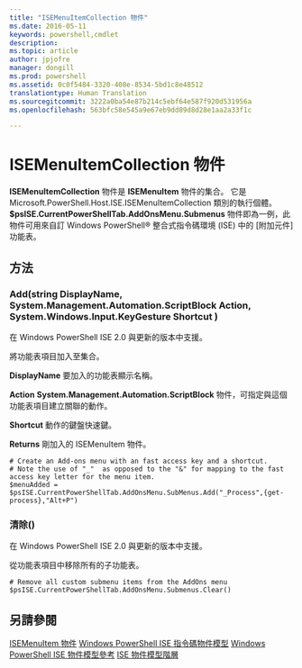 ```yaml
---
title: "ISEMenuItemCollection 物件"
ms.date: 2016-05-11
keywords: powershell,cmdlet
description: 
ms.topic: article
author: jpjofre
manager: dongill
ms.prod: powershell
ms.assetid: 0c0f5484-3320-408e-8534-5bd1c8e48512
translationtype: Human Translation
ms.sourcegitcommit: 3222a0ba54e87b214c5ebf64e587f920d531956a
ms.openlocfilehash: 563bfc58e545a9e67eb9dd89d8d28e1aa2a33f1c

---
```


# ISEMenuItemCollection 物件
  **ISEMenuItemCollection** 物件是 **ISEMenuItem** 物件的集合。 它是 Microsoft.PowerShell.Host.ISE.ISEMenuItemCollection 類別的執行個體。 **$psISE.CurrentPowerShellTab.AddOnsMenu.Submenus** 物件即為一例，此物件可用來自訂 Windows PowerShell® 整合式指令碼環境 (ISE) 中的 [附加元件] 功能表。

## 方法

### Add\(string DisplayName, System.Management.Automation.ScriptBlock Action, System.Windows.Input.KeyGesture Shortcut \)
  在 Windows PowerShell ISE 2.0 與更新的版本中支援。 

 將功能表項目加入至集合。

 **DisplayName**
 要加入的功能表顯示名稱。

 **Action**
 **System.Management.Automation.ScriptBlock** 物件，可指定與這個功能表項目建立關聯的動作。

 **Shortcut**
 動作的鍵盤快速鍵。

 **Returns**
 剛加入的 ISEMenuItem 物件。

```
# Create an Add-ons menu with an fast access key and a shortcut.
# Note the use of "_"  as opposed to the "&" for mapping to the fast access key letter for the menu item.
$menuAdded = $psISE.CurrentPowerShellTab.AddOnsMenu.SubMenus.Add("_Process",{get-process},"Alt+P")
```

### 清除\(\)
  在 Windows PowerShell ISE 2.0 與更新的版本中支援。 

 從功能表項目中移除所有的子功能表。

```
# Remove all custom submenu items from the AddOns menu
$psISE.CurrentPowerShellTab.AddOnsMenu.Submenus.Clear()

```

## 另請參閱
 [ISEMenuItem 物件](The-ISEMenuItem-Object.md) 
 [Windows PowerShell ISE 指令碼物件模型](The-Windows-PowerShell-ISE-Scripting-Object-Model.md) 
 [Windows PowerShell ISE 物件模型參考](Windows-PowerShell-ISE-Object-Model-Reference.md) 
 [ISE 物件模型階層](The-ISE-Object-Model-Hierarchy.md)

  



<!--HONumber=Aug16_HO4-->


